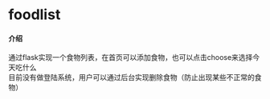 # foodlist

#### 介绍  
通过flask实现一个食物列表，在首页可以添加食物，也可以点击choose来选择今天吃什么  
目前没有做登陆系统，用户可以通过后台实现删除食物（防止出现某些不正常的食物）
